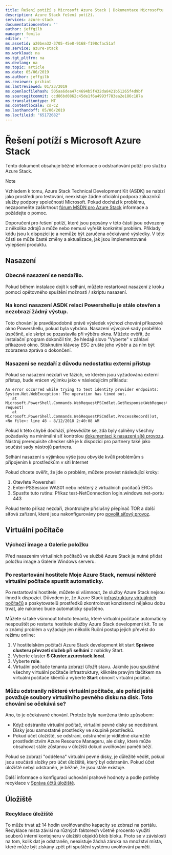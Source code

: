 ```yaml
---
title: Řešení potíží s Microsoft Azure Stack | Dokumentace Microsoftu
description: Azure Stack řešení potíží.
services: azure-stack
documentationcenter: ''
author: jeffgilb
manager: femila
editor: ''
ms.assetid: a20bea32-3705-45e8-9168-f198cfac51af
ms.service: azure-stack
ms.workload: na
ms.tgt_pltfrm: na
ms.devlang: na
ms.topic: article
ms.date: 05/06/2019
ms.author: jeffgilb
ms.reviewer: prchint
ms.lastreviewed: 01/23/2019
ms.openlocfilehash: 505aa6dea47c4694b5f432da8421b51265f4d9bf
ms.sourcegitcommit: ccd86bd0862c45de1f6a4993f783ea2e186c187a
ms.translationtype: MT
ms.contentlocale: cs-CZ
ms.lasthandoff: 05/06/2019
ms.locfileid: "65172682"
---
```

# <a name="microsoft-azure-stack-troubleshooting"></a>Řešení potíží s Microsoft Azure Stack

Tento dokument obsahuje běžné informace o odstraňování potíží pro službu Azure Stack. 

> [!NOTE]
> Vzhledem k tomu, Azure Stack Technical Development Kit (ASDK) se nabízí jako prostředí pro testování, neexistuje žádné oficiální podpora zákazníků služby podpory společnosti Microsoft. Pokud dochází k problému, nezapomeňte zaškrtnout [fórum MSDN pro Azure Stack](https://social.msdn.microsoft.com/Forums/azure/home?forum=azurestack) informace a požádejte o pomoc.  

Doporučení pro řešení potíží, které jsou popsány v této části jsou odvozeny z několika zdrojů a může nebo nemusí vyřešit konkrétní problém. Příklady kódu jsou k dispozici je a nemůže být zaručena očekávané výsledky. V této části se může časté změny a aktualizace, jak jsou implementované vylepšení produktu.

## <a name="deployment"></a>Nasazení
### <a name="general-deployment-failure"></a>Obecné nasazení se nezdařilo.
Pokud během instalace dojít k selhání, můžete restartovat nasazení z kroku pomocí opětovného spuštění možnosti / skriptu nasazení.  

### <a name="at-the-end-of-asdk-deployment-the-powershell-session-is-still-open-and-doesnt-show-any-output"></a>Na konci nasazení ASDK relaci Powershellu je stále otevřen a nezobrazí žádný výstup.
Toto chování je pravděpodobně právě výsledek výchozí chování příkazové okno Powershellu, pokud byla vybrána. Nasazení vývojové sady proběhlo úspěšně, ale skript se pozastavila při výběru okna. Můžete ověřit, že instalační program dokončil tím, že hledají slovo "Vyberte" v záhlaví příkazové okno.  Stisknutím klávesy ESC zrušte jeho výběr a za ním být zobrazena zpráva o dokončení.

### <a name="deployment-fails-due-to-lack-of-external-access"></a>Nasazení se nezdaří z důvodu nedostatku externí přístup
Pokud se nasazení nezdaří ve fázích, ve kterém jsou vyžadována externí přístup, bude vrácen výjimku jako v následujícím příkladu:

```
An error occurred while trying to test identity provider endpoints: System.Net.WebException: The operation has timed out.
   at Microsoft.PowerShell.Commands.WebRequestPSCmdlet.GetResponse(WebRequest request)
   at Microsoft.PowerShell.Commands.WebRequestPSCmdlet.ProcessRecord()at, <No file>: line 48 - 8/12/2018 2:40:08 AM
```
Pokud k této chybě dochází, přesvědčte se, zda byly splněny všechny požadavky na minimální síť kontrolou [dokumentaci k nasazení sítě provozu](deployment-networking.md). Nástroj prerequisite checker sítě je k dispozici pro partnery také jako součást sady nástrojů partnera.

Selhání nasazení s výjimkou výše jsou obvykle kvůli problémům s připojením k prostředkům v síti Internet

Pokud chcete ověřit, že jde o problém, můžete provést následující kroky:

1. Otevřete Powershell
2. Enter-PSSession WAS01 nebo některý z virtuálních počítačů ERCs
3. Spusťte tuto rutinu: Příkaz test-NetConnection login.windows.net-portu 443

Pokud tento příkaz nezdaří, zkontrolujte příslušný přepínač TOR a další síťová zařízení, které jsou nakonfigurovány pro [povolit síťový provoz](azure-stack-network.md).

## <a name="virtual-machines"></a>Virtuální počítače
### <a name="default-image-and-gallery-item"></a>Výchozí image a Galerie položku
Před nasazením virtuálních počítačů ve službě Azure Stack je nutné přidat položku image a Galerie Windows serveru.

### <a name="after-restarting-my-azure-stack-host-some-vms-may-not-automatically-start"></a>Po restartování hostitele Moje Azure Stack, nemusí některé virtuální počítače spustit automaticky.
Po restartování hostitele, můžete si všimnout, že služby Azure Stack nejsou ihned k dispozici.  Důvodem je, že Azure Stack [infrastruktury virtuálních počítačů](../asdk/asdk-architecture.md#virtual-machine-roles ) a poskytovatelů prostředků zkontrolovat konzistenci nějakou dobu trvat, ale nakonec bude automaticky spuštěno.

Můžete si také všimnout tohoto tenanta, které virtuální počítače automaticky nespouštět po restartu hostitele služby Azure Stack development kit. To se o známý problém a vyžaduje jen několik Ruční postup jejich převést do režimu online:

1.  V hostitelském počítači Azure Stack development kit start **Správce clusteru převzetí služeb při selhání** z nabídky Start.
2.  Vyberte cluster **S Cluster.azurestack.local**.
3.  Vyberte **role**.
4.  Virtuální počítače tenanta zobrazí *Uložit* stavu. Jakmile jsou spuštěné všechny virtuální počítače infrastruktury, klikněte pravým tlačítkem na virtuální počítače klientů a vyberte **Start** obnovit virtuální počítač.

### <a name="i-have-deleted-some-virtual-machines-but-still-see-the-vhd-files-on-disk-is-this-behavior-expected"></a>Můžu odstranily některé virtuální počítače, ale pořád ještě považuje soubory virtuálního pevného disku na disk. Toto chování se očekává se?
Ano, to je očekávané chování. Protože byla navržena tímto způsobem:

* Když odstraníte virtuální počítač, virtuální pevné disky se neodstraní. Disky jsou samostatné prostředky ve skupině prostředků.
* Pokud účet úložiště, se odstraní, odstranění je viditelné okamžitě prostřednictvím Azure Resource Manageru, ale disky, které může obsahovat stále zůstanou v úložišti dokud uvolňování paměti běží.

Pokud se zobrazí "oddělena" virtuální pevné disky, je důležité vědět, pokud jsou součástí složky pro účet úložiště, který byl odstraněn. Pokud účet úložiště nebyl odstraněn, je běžné, že jsou stále existuje.

Další informace o konfiguraci uchování prahové hodnoty a podle potřeby recyklace v [Správa účtů úložiště](azure-stack-manage-storage-accounts.md).

## <a name="storage"></a>Úložiště
### <a name="storage-reclamation"></a>Recyklace úložiště
To může trvat až 14 hodin uvolňovaného kapacity se zobrazí na portálu. Recyklace místa závisí na různých faktorech včetně procento využití souborů interní kontejneru v úložišti objektů blob bloku. Proto se v závislosti na tom, kolik dat je odstraněn, neexistuje žádná záruka na množství místa, které může být získány zpět při spuštění systému uvolňování paměti.

